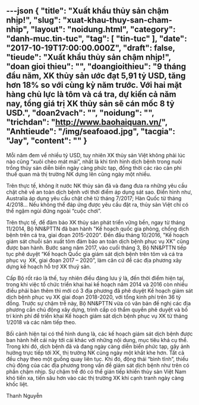 ---json
{
    "title": "Xuất khẩu thủy sản chậm nhịp!",
    "slug": "xuat-khau-thuy-san-cham-nhip",
    "layout": "noidung.html",
    "category": "danh-muc.tin-tuc",
    "tag": [
        "tin-tuc"
    ],
    "date": "2017-10-19T17:00:00.000Z",
    "draft": false,
    "tieude": "Xuất khẩu thủy sản chậm nhịp!",
    "doan gioi thieu": "",
    "doangioithieu": "9 tháng đầu năm, XK thủy sản ước đạt 5,91 tỷ USD, tăng hơn 18% so với cùng kỳ năm trước. Với hai mặt hàng chủ lực là tôm và cá tra, dự kiến cả năm nay, tổng giá trị XK thủy sản sẽ cán mốc 8 tỷ USD.",
    "doan2vach": "",
    "noidung": "",
    "trichdan": "http://www.baohaiquan.vn/",
    "Anhtieude": "/img/seafoaod.jpg",
    "tacgia": "Jay",
    "__content__": ""
}
---
<p><span style="font-size:14px">Mỗi năm đem về nhiều tỷ USD, tuy nhi&ecirc;n XK thủy sản Việt kh&ocirc;ng phải l&uacute;c n&agrave;o cũng &ldquo;xu&ocirc;i ch&egrave;o m&aacute;t m&aacute;i&rdquo;, nhất l&agrave; khi t&igrave;nh h&igrave;nh dịch bệnh trong nu&ocirc;i trồng thủy sản diễn biến ng&agrave;y c&agrave;ng phức tạp, đồng thời c&aacute;c r&agrave;o cản phi thuế quan m&agrave; thị trường NK dựng l&ecirc;n cũng ng&agrave;y một nhiều.</span></p>

<p><span style="font-size:14px">Tr&ecirc;n thực tế, kh&ocirc;ng &iacute;t nước NK thủy sản đ&atilde; v&agrave; đang đưa ra những y&ecirc;u cầu chặt chẽ về an to&agrave;n dịch bệnh với thời điểm &aacute;p dụng s&aacute;t sao. Điển h&igrave;nh như, Australia &aacute;p dụng y&ecirc;u cầu chặt chẽ từ th&aacute;ng 7/2017; H&agrave;n Quốc từ th&aacute;ng 4/2018... Nếu kh&ocirc;ng thể đ&aacute;p ứng được y&ecirc;u cầu đặt ra, thủy sản Việt chỉ c&oacute; thể ngậm ng&ugrave;i đứng ngo&agrave;i &ldquo;cuộc chơi&rdquo;.</span></p>

<p><span style="font-size:14px">Tr&ecirc;n thực tế, để đảm bảo XK thủy sản ph&aacute;t triển vững bền, ngay từ th&aacute;ng 11/2014, Bộ NN&amp;PTTN đ&atilde; ban h&agrave;nh &quot;Kế hoạch quốc gia ph&ograve;ng, chống dịch bệnh tr&ecirc;n c&aacute; tra, giai đoạn 2015-2020&quot;. Đến đầu th&aacute;ng 10/2016, &quot;Kế hoạch gi&aacute;m s&aacute;t chuỗi sản xuất t&ocirc;m đảm bảo an to&agrave;n dịch bệnh phục vụ XK&quot; cũng được ban h&agrave;nh. Bước sang năm 2017, v&agrave;o cuối th&aacute;ng 3, Bộ NN&amp;PTTN tiếp tục ph&ecirc; duyệt &ldquo;Kế hoạch Quốc gia gi&aacute;m s&aacute;t dịch bệnh tr&ecirc;n t&ocirc;m v&agrave; c&aacute; tra phục vụ&nbsp; XK, giai đoạn 2017 &ndash; 2020&rdquo;, l&agrave;m căn cứ để c&aacute;c địa phương x&acirc;y dựng kế hoạch hỗ trợ XK thuỷ sản.</span></p>

<p><span style="font-size:14px">Cấp Bộ rốt r&aacute;o l&agrave; thế, tuy nhi&ecirc;n điều đ&aacute;ng lưu &yacute; l&agrave;, đến thời điểm hiện tại, trong khi việc tổ chức triển khai hai kế hoạch năm 2014 v&agrave; 2016 c&ograve;n nhiều điều phải b&agrave;n th&ecirc;m th&igrave; mới c&oacute; 3 địa phương đ&atilde; ph&ecirc; duyệt Kế hoạch gi&aacute;m s&aacute;t dịch bệnh phục vụ XK giai đoạn 2018-2020, với tổng kinh ph&iacute; tr&ecirc;n 36 tỷ đồng. Trước sự chậm trễ n&agrave;y, Bộ NN&amp;PTTN vừa c&oacute; văn bản đề nghị c&aacute;c địa phương cần chủ động x&acirc;y dựng, tr&igrave;nh cấp c&oacute; thẩm quyền ph&ecirc; duyệt v&agrave; bố tr&iacute; kinh ph&iacute; để triển khai Kế hoạch gi&aacute;m s&aacute;t dịch bệnh phục vụ XK từ th&aacute;ng 1/2018 v&agrave; c&aacute;c năm tiếp theo.</span></p>

<p><span style="font-size:14px">Bối cảnh hiện tại c&oacute; thể h&igrave;nh dung l&agrave;, c&aacute;c kế hoạch gi&aacute;m s&aacute;t dịch bệnh được ban h&agrave;nh hết c&aacute;i n&agrave;y tới c&aacute;i kh&aacute;c với những nội dung, mục ti&ecirc;u kh&aacute; cụ thể. Trong khi đ&oacute;, dịch bệnh đ&atilde; v&agrave; đang ng&agrave;y c&agrave;ng diễn biến phức tạp, g&acirc;y ảnh hưởng trực tiếp tới XK, thị trường NK cũng ng&agrave;y một khắt khe hơn. Tất cả đều chạy theo một guồng quay li&ecirc;n tục. Khi đ&oacute;, động th&aacute;i &ldquo;b&igrave;nh tĩnh&rdquo;, thiếu chủ động của c&aacute;c địa phương trong vấn đề gi&aacute;m s&aacute;t dịch bệnh như tr&ecirc;n c&oacute; phần chậm nhịp. Sự chậm trễ đ&oacute; c&oacute; thể gi&aacute;n tiếp khiến thủy sản Việt Nam kh&oacute; tiến xa, tiến s&acirc;u hơn v&agrave;o c&aacute;c thị trường XK khi cạnh tranh ng&agrave;y c&agrave;ng khốc liệt.</span></p>

<p><span style="font-size:14px">Thanh Nguyễn</span></p>
